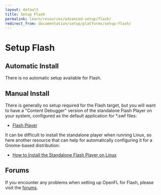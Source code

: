 ```yaml
---
layout: default
title: Setup Flash
permalink: learn/resources/advanced-setup/flash/
redirect_from: documentation/setup/platforms/setup-flash/
---
```


# Setup Flash

## Automatic Install

There is no automatic setup available for Flash.

## Manual Install

There is generally no setup required for the Flash target, but you will want to have a "Content Debugger" version of the standalone Flash Player on your system, configured as the default application for *.swf files:

 *  [Flash Player](http://www.adobe.com/support/flashplayer/downloads.html)

It can be difficult to install the standalone player when running Linux, so here another resource that can help for automatically configuring it for a Gnome-based distribution:

 * [How to Install the Standalone Flash Player on Linux](http://www.joshuagranick.com/blog/2012/04/25/how-to-install-the-standalone-flash-player-on-linux/)

## Forums

If you encounter any problems when setting up OpenFL for Flash, please visit the [forums](http://community.openfl.org/c/help).

